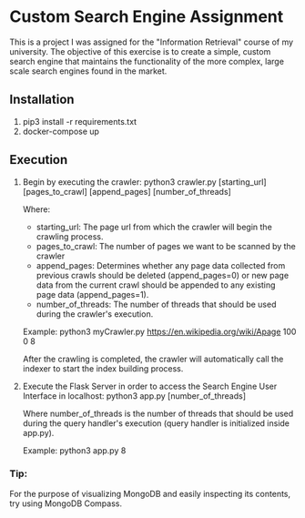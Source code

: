 # Custom Search Engine Assignment
This is a project I was assigned for the "Information Retrieval" course of my university. The objective of this exercise is to create a simple, custom search engine that maintains the functionality of the more complex, large scale search engines found in the market.

## Installation ##
1) pip3 install -r requirements.txt  
2) docker-compose up 

## Execution ##
1) Begin by executing the crawler:
   python3 crawler.py [starting_url] [pages_to_crawl] [append_pages] [number_of_threads]
   
   Where:
   - starting_url: The page url from which the crawler will begin the crawling process.
   - pages_to_crawl: The number of pages we want to be scanned by the crawler
   - append_pages: Determines whether any page data collected from previous crawls should be deleted
     (append_pages=0) or new page data from the current crawl should be appended to any existing page data
     (append_pages=1).
   - number_of_threads: The number of threads that should be used during the crawler's execution.

   Example:
   python3 myCrawler.py https://en.wikipedia.org/wiki/Apage 100 0 8 
    
    After the crawling is completed, the crawler will automatically call the indexer to start the 
    index building process.
    
2) Execute the Flask Server in order to access the Search Engine User Interface in localhost:
   python3 app.py [number_of_threads]
   
   Where number_of_threads is the number of threads that should be used during the query handler's
   execution (query handler is initialized inside app.py).
   
   Example:
   python3 app.py 8
   
### Tip: ###
For the purpose of visualizing MongoDB and easily inspecting its contents, 
try using MongoDB Compass.
